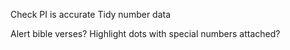 Check PI is accurate
Tidy number data

Alert bible verses?
Highlight dots with special numbers attached?

